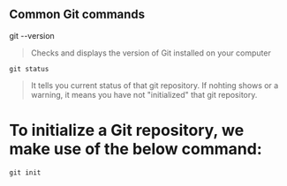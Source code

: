 ## Common Git commands

git --version
> Checks and displays the version of Git installed on your computer



```
git status
```
> It tells you current status of that git repository. If nohting shows or a warning, it means you have not "initialized" that git repository.



# To initialize a Git repository, we make use of the below command:
```
git init
```